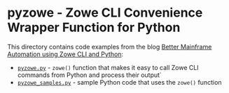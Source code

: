 # pyzowe - Zowe CLI Convenience Wrapper Function for Python

This directory contains code examples from the blog
[Better Mainframe Automation using Zowe CLI and Python](https://plape.medium.com/better-mainframe-automation-using-zowe-cli-and-python-a1d600ce79ab):

- [`pyzowe.py`](pyzowe.py) - `zowe()` function that makes it easy to call Zowe CLI commands from Python and process their output`
- [`pyzowe_samples.py`](pyzowe_samples.py) - sample Python code that uses the `zowe()` function
